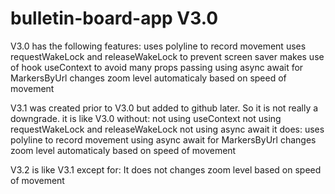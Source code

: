 # bulletin-board-app V3.0
V3.0 has the following features:
uses polyline to record movement 
uses requestWakeLock and releaseWakeLock to prevent screen saver
makes use of hook useContext to avoid many props passing
using async await for MarkersByUrl
changes zoom level automaticaly based on speed of movement

V3.1 was created prior to V3.0 but added to github later. 
So it is not really a downgrade.
it is like V3.0 without:
not using useContext
not using requestWakeLock and releaseWakeLock
not using async await
it does:
uses polyline to record movement 
using async await for MarkersByUrl
changes zoom level automaticaly based on speed of movement

V3.2 is like V3.1 except for: 
It does not changes zoom level based on speed of movement